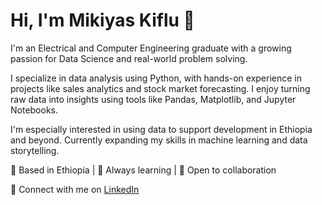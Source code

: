 # Hi, I'm Mikiyas Kiflu 👋

I'm an Electrical and Computer Engineering graduate with a growing passion for Data Science and real-world problem solving.

I specialize in data analysis using Python, with hands-on experience in projects like sales analytics and stock market forecasting. I enjoy turning raw data into insights using tools like Pandas, Matplotlib, and Jupyter Notebooks.

I'm especially interested in using data to support development in Ethiopia and beyond. Currently expanding my skills in machine learning and data storytelling.

📍 Based in Ethiopia | 🚀 Always learning | 🤝 Open to collaboration  

🔗 Connect with me on [LinkedIn](https://www.linkedin.com/in/mikiyas-kiflu-08494a354)
